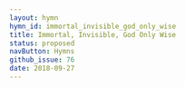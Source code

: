```yaml
---
layout: hymn
hymn_id: immortal_invisible_god_only_wise
title: Immortal, Invisible, God Only Wise
status: proposed
navButton: Hymns
github_issue: 76
date: 2018-09-27
---
```


